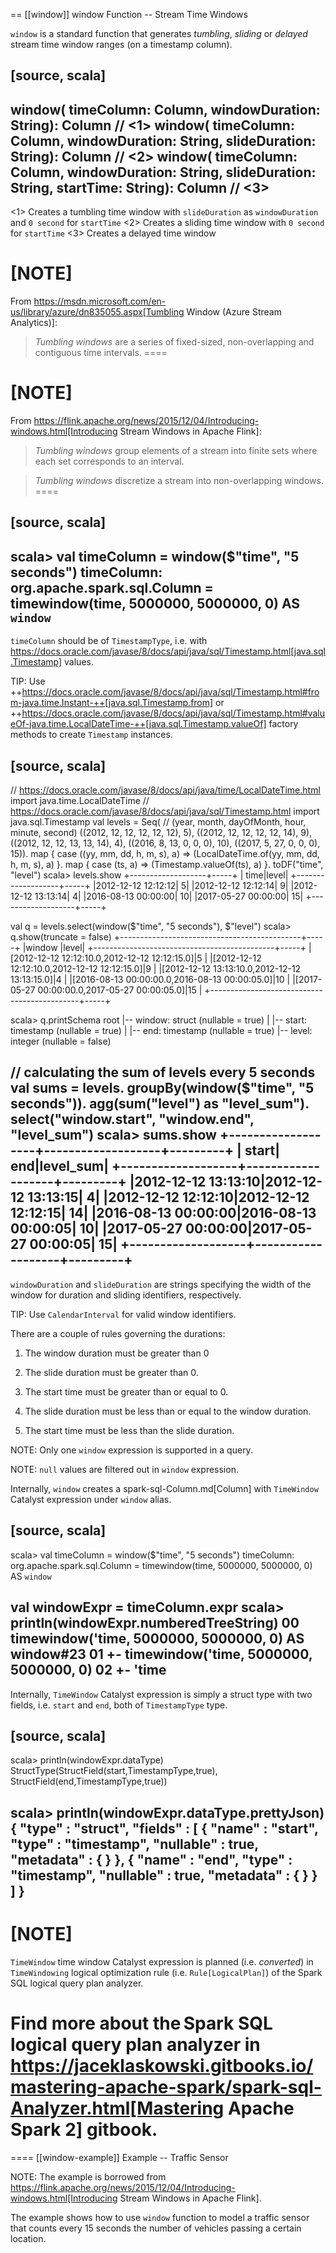 == [[window]] window Function -- Stream Time Windows

`window` is a standard function that generates *tumbling*, *sliding* or *delayed* stream time window ranges (on a timestamp column).

[source, scala]
----
window(
  timeColumn: Column,
  windowDuration: String): Column  // <1>
window(
  timeColumn: Column,
  windowDuration: String,
  slideDuration: String): Column   // <2>
window(
  timeColumn: Column,
  windowDuration: String,
  slideDuration: String,
  startTime: String): Column       // <3>
----
<1> Creates a tumbling time window with `slideDuration` as `windowDuration` and `0 second` for `startTime`
<2> Creates a sliding time window with `0 second` for `startTime`
<3> Creates a delayed time window

[NOTE]
====
From https://msdn.microsoft.com/en-us/library/azure/dn835055.aspx[Tumbling Window (Azure Stream Analytics)]:

> *Tumbling windows* are a series of fixed-sized, non-overlapping and contiguous time intervals.
====

[NOTE]
====
From https://flink.apache.org/news/2015/12/04/Introducing-windows.html[Introducing Stream Windows in Apache Flink]:

> *Tumbling windows* group elements of a stream into finite sets where each set corresponds to an interval.

> *Tumbling windows* discretize a stream into non-overlapping windows.
====

[source, scala]
----
scala> val timeColumn = window($"time", "5 seconds")
timeColumn: org.apache.spark.sql.Column = timewindow(time, 5000000, 5000000, 0) AS `window`
----

`timeColumn` should be of `TimestampType`, i.e. with https://docs.oracle.com/javase/8/docs/api/java/sql/Timestamp.html[java.sql.Timestamp] values.

TIP: Use ++https://docs.oracle.com/javase/8/docs/api/java/sql/Timestamp.html#from-java.time.Instant-++[java.sql.Timestamp.from] or ++https://docs.oracle.com/javase/8/docs/api/java/sql/Timestamp.html#valueOf-java.time.LocalDateTime-++[java.sql.Timestamp.valueOf] factory methods to create `Timestamp` instances.

[source, scala]
----
// https://docs.oracle.com/javase/8/docs/api/java/time/LocalDateTime.html
import java.time.LocalDateTime
// https://docs.oracle.com/javase/8/docs/api/java/sql/Timestamp.html
import java.sql.Timestamp
val levels = Seq(
  // (year, month, dayOfMonth, hour, minute, second)
  ((2012, 12, 12, 12, 12, 12), 5),
  ((2012, 12, 12, 12, 12, 14), 9),
  ((2012, 12, 12, 13, 13, 14), 4),
  ((2016, 8,  13, 0, 0, 0), 10),
  ((2017, 5,  27, 0, 0, 0), 15)).
  map { case ((yy, mm, dd, h, m, s), a) => (LocalDateTime.of(yy, mm, dd, h, m, s), a) }.
  map { case (ts, a) => (Timestamp.valueOf(ts), a) }.
  toDF("time", "level")
scala> levels.show
+-------------------+-----+
|               time|level|
+-------------------+-----+
|2012-12-12 12:12:12|    5|
|2012-12-12 12:12:14|    9|
|2012-12-12 13:13:14|    4|
|2016-08-13 00:00:00|   10|
|2017-05-27 00:00:00|   15|
+-------------------+-----+

val q = levels.select(window($"time", "5 seconds"), $"level")
scala> q.show(truncate = false)
+---------------------------------------------+-----+
|window                                       |level|
+---------------------------------------------+-----+
|[2012-12-12 12:12:10.0,2012-12-12 12:12:15.0]|5    |
|[2012-12-12 12:12:10.0,2012-12-12 12:12:15.0]|9    |
|[2012-12-12 13:13:10.0,2012-12-12 13:13:15.0]|4    |
|[2016-08-13 00:00:00.0,2016-08-13 00:00:05.0]|10   |
|[2017-05-27 00:00:00.0,2017-05-27 00:00:05.0]|15   |
+---------------------------------------------+-----+

scala> q.printSchema
root
 |-- window: struct (nullable = true)
 |    |-- start: timestamp (nullable = true)
 |    |-- end: timestamp (nullable = true)
 |-- level: integer (nullable = false)

// calculating the sum of levels every 5 seconds
val sums = levels.
  groupBy(window($"time", "5 seconds")).
  agg(sum("level") as "level_sum").
  select("window.start", "window.end", "level_sum")
scala> sums.show
+-------------------+-------------------+---------+
|              start|                end|level_sum|
+-------------------+-------------------+---------+
|2012-12-12 13:13:10|2012-12-12 13:13:15|        4|
|2012-12-12 12:12:10|2012-12-12 12:12:15|       14|
|2016-08-13 00:00:00|2016-08-13 00:00:05|       10|
|2017-05-27 00:00:00|2017-05-27 00:00:05|       15|
+-------------------+-------------------+---------+
----

`windowDuration` and `slideDuration` are strings specifying the width of the window for duration and sliding identifiers, respectively.

TIP: Use `CalendarInterval` for valid window identifiers.

There are a couple of rules governing the durations:

1. The window duration must be greater than 0

1. The slide duration must be greater than 0.

1. The start time must be greater than or equal to 0.

1. The slide duration must be less than or equal to the window duration.

1. The start time must be less than the slide duration.

NOTE: Only one `window` expression is supported in a query.

NOTE: `null` values are filtered out in `window` expression.

Internally, `window` creates a spark-sql-Column.md[Column] with `TimeWindow` Catalyst expression under `window` alias.

[source, scala]
----
scala> val timeColumn = window($"time", "5 seconds")
timeColumn: org.apache.spark.sql.Column = timewindow(time, 5000000, 5000000, 0) AS `window`

val windowExpr = timeColumn.expr
scala> println(windowExpr.numberedTreeString)
00 timewindow('time, 5000000, 5000000, 0) AS window#23
01 +- timewindow('time, 5000000, 5000000, 0)
02    +- 'time
----

Internally, `TimeWindow` Catalyst expression is simply a struct type with two fields, i.e. `start` and `end`, both of `TimestampType` type.

[source, scala]
----
scala> println(windowExpr.dataType)
StructType(StructField(start,TimestampType,true), StructField(end,TimestampType,true))

scala> println(windowExpr.dataType.prettyJson)
{
  "type" : "struct",
  "fields" : [ {
    "name" : "start",
    "type" : "timestamp",
    "nullable" : true,
    "metadata" : { }
  }, {
    "name" : "end",
    "type" : "timestamp",
    "nullable" : true,
    "metadata" : { }
  } ]
}
----

[NOTE]
====
`TimeWindow` time window Catalyst expression is planned (i.e. _converted_) in `TimeWindowing` logical optimization rule (i.e. `Rule[LogicalPlan]`) of the Spark SQL logical query plan analyzer.

Find more about the Spark SQL logical query plan analyzer in https://jaceklaskowski.gitbooks.io/mastering-apache-spark/spark-sql-Analyzer.html[Mastering Apache Spark 2] gitbook.
====

==== [[window-example]] Example -- Traffic Sensor

NOTE: The example is borrowed from https://flink.apache.org/news/2015/12/04/Introducing-windows.html[Introducing Stream Windows in Apache Flink].

The example shows how to use `window` function to model a traffic sensor that counts every 15 seconds the number of vehicles passing a certain location.
